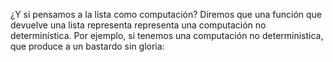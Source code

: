 ¿Y si pensamos a la lista como computación? Diremos que una función que devuelve una lista representa representa una computación no determinística. Por ejemplo, si tenemos una computación no deterministica, que produce a un bastardo sin gloria: